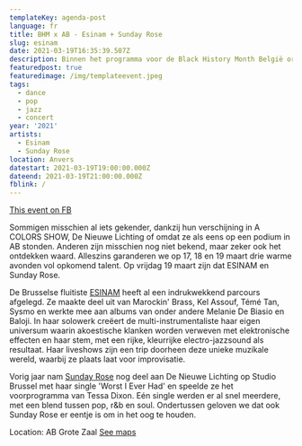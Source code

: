 ```yaml
---
templateKey: agenda-post
language: fr
title: BHM x AB - Esinam + Sunday Rose
slug: esinam
date: 2021-03-19T16:35:39.507Z
description: Binnen het programma voor de Black History Month België organiseren we 3 uitzendingen op de AB-Facebookpagina waarin we een reeks veelbelovende zwarte artiesten voorstellen.
featuredpost: true
featuredimage: /img/templateevent.jpeg
tags:
  - dance
  - pop
  - jazz
  - concert
year: '2021'
artists:
  - Esinam
  - Sunday Rose
location: Anvers
datestart: 2021-03-19T19:00:00.000Z
dateend: 2021-03-19T21:00:00.000Z
fblink: /
---
```

[This event on FB](https://www.facebook.com/events/2828525130692895/)

Sommigen misschien al iets gekender, dankzij hun verschijning in A COLORS SHOW, De Nieuwe Lichting of omdat ze als eens op een podium in AB stonden. Anderen zijn misschien nog niet bekend, maar zeker ook het ontdekken waard. Alleszins garanderen we op 17, 18 en 19 maart drie warme avonden vol opkomend talent. Op vrijdag 19 maart zijn dat ESINAM en Sunday Rose.

De Brusselse fluitiste [ESINAM](https://www.facebook.com/SundayyRose) heeft al een indrukwekkend parcours afgelegd. Ze maakte deel uit van Marockin' Brass, Kel Assouf, Témé Tan, Sysmo en werkte mee aan albums van onder andere Melanie De Biasio en Baloji. In haar solowerk creëert de multi-instrumentaliste haar eigen universum waarin akoestische klanken worden verweven met elektronische effecten en haar stem, met een rijke, kleurrijke electro-jazzsound als resultaat. Haar liveshows zijn een trip doorheen deze unieke muzikale wereld, waarbij ze plaats laat voor improvisatie.

Vorig jaar nam [Sunday Rose](https://www.facebook.com/SundayyRose) nog deel aan De Nieuwe Lichting op Studio Brussel met haar single 'Worst I Ever Had' en speelde ze het voorprogramma van Tessa Dixon. Eén single werden er al snel meerdere, met een blend tussen pop, r&b en soul. Ondertussen geloven we dat ook Sunday Rose er eentje is om in het oog te houden.

Location: AB Grote Zaal
[See maps](https://goo.gl/maps/KBSvH8naD44b5HUc6)
